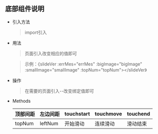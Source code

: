 ## 底部组件说明
 * 引入方法
   > import引入
 * 用法
   > 页面引入改变相应的值即可
   
   > 示例：《slideVer :errMes="errMes" :bigImage="bigImage" :smallImage="smallImage" :topNum="topNum"></slideVer》
 * 操作
   > 在需要的页面引入--改变绑定值即可
 * Methods
   >
    顶部间距  | 左边间距  | touchstart | touchmove | touchend
    ---- | ----- | ------ | ------ | ------ |
    topNum  | leftNum | 开始滑动 | 连续滑动 | 滑动结束
